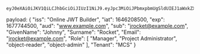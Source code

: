 ```JWT
eyJ0eXAiOiJKV1QiLCJhbGciOiJIUzI1NiJ9.eyJpc3MiOiJPbmxpbmUgSldUIEJ1aWxkZXIiLCJpYXQiOjE2NDYyMDg1MDAsImV4cCI6MTY3Nzc0NDUwMCwiYXVkIjoid3d3LmV4YW1wbGUuY29tIiwic3ViIjoianJvY2tldEBleGFtcGxlLmNvbSIsIkdpdmVuTmFtZSI6IkpvaG5ueSIsIlN1cm5hbWUiOiJSb2NrZXQiLCJFbWFpbCI6Impyb2NrZXRAZXhhbXBsZS5jb20iLCJSb2xlIjpbIk1hbmFnZXIiLCJQcm9qZWN0IEFkbWluaXN0cmF0b3IiLCJvYmplY3QtcmVhZGVyIiwib2JqZWN0LWFkbWluIl0sIlRlbmFudCI6Ik1DUyJ9.rkRptz9HUNzEidsynMWMXMhxjsu6R8OH9NfMVE1McAw
```

payload:
{
  "iss": "Online JWT Builder",
  "iat": 1646208500,
  "exp": 1677744500,
  "aud": "www.example.com",
  "sub": "jrocket@example.com",
  "GivenName": "Johnny",
  "Surname": "Rocket",
  "Email": "jrocket@example.com",
  "Role": [
    "Manager",
    "Project Administrator",
    "object-reader",
    "object-admin"
  ],
  "Tenant": "MCS"
}



